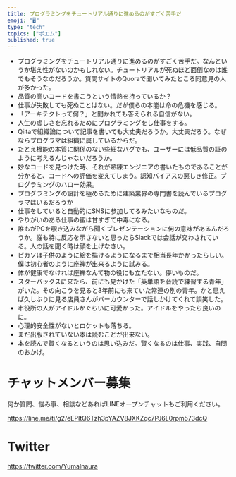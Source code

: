 ```yaml
---
title: プログラミングをチュートリアル通りに進めるのがすごく苦手だ
emoji: "🖥"
type: "tech"
topics: ["ポエム"]
published: true
---
```


- プログラミングをチュートリアル通りに進めるのがすごく苦手だ。なんというか堪え性がないのかもしれない。チュートリアルが死ぬほど面倒なのは誰でもそうなのだろうか。質問サイトのQuoraで聞いてみたところ同意見の人が多かった。
- 品質の高いコードを書こうという情熱を持っているか？
- 仕事が失敗しても死ぬことはない。だが僕らの本能は命の危機を感じる。
- 「アーキテクトって何？」と聞かれても答えられる自信がない。
- 人生の虚しさを忘れるためにプログラミングをし仕事をする。
- Qiitaで組織論について記事を書いても大丈夫だろうか。大丈夫だろう。なぜならプログラマは組織に属しているからだ。
- たとえ機能の本質に関係のない些細なバグでも、ユーザーには低品質の証のように考えるんじゃないだろうか。
- 妙なコードを見つけた時、それが熟練エンジニアの書いたものであることが分かると、コードへの評価を変えてしまう。認知バイアスの悪しき修正。プログラミングのハロー効果。
- プログラミングの設計を極めるために建築業界の専門書を読んでいるプログラマはいるだろうか
- 仕事をしていると自動的にSNSに参加してるみたいなものだ。
- やりがいのある仕事の蜜は甘すぎて中毒になる。
- 誰もがPCを覗き込みながら聞くプレゼンテーションに何の意味があるんだろうか。誰も特に反応を示さないと思ったらSlackでは会話が交わされている。人の話を聞く時は顔を上げなさい。
- ピカソは子供のように絵を描けるようになるまで相当長年かかったらしい。僕は初心者のように座禅が出来るように試みる。
- 体が健康でなければ座禅なんて物の役にも立たない。儚いものだ。
- スターバックスに来たら、前にも見かけた「英単語を音読で練習する青年」がいた。その向こうを見ると3年前にも来ていた常連の別の青年。かと思えば久しぶりに見る店員さんがバーカウンターで話しかけてくれて談笑した。
- 市役所の人がアイドルかぐらいに可愛かった。アイドルをやったら良いのに。
- 心理的安全性がないとロケットも落ちる。
- まだ出版されていない本は読むことが出来ない。
- 本を読んで賢くなるというのは思い込みだ。賢くなるのは仕事、実践、自問のおかげ。

# チャットメンバー募集


何か質問、悩み事、相談などあればLINEオープンチャットもご利用ください。

https://line.me/ti/g2/eEPltQ6Tzh3pYAZV8JXKZqc7PJ6L0rpm573dcQ


# Twitter

https://twitter.com/YumaInaura






